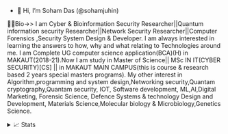 - 👋 Hi, I’m Soham Das (@sohamjuhin)

👷🏻Bio->>
      I am Cyber & Bioinformation Security Researcher||Quantum information security Researcher||Network Security Researcher||Computer Forensics ,Security System Design & Developer.
I am always interested in learning the answers to how, why and what relating to Technologies around me.
I am Complete UG computer science application(BCA)(H) in MAKAUT(2018-21).Now I am study in Master of Science|| MSc IN IT(CYBER SECURITY)[CS] || in MAKAUT MAIN CAMPUS(this is course & research based 2 years special masters programs). 
My other interest in Algorithm,programming and system design,Networking security,Quantam cryptography,Quantam security, IOT, Software development, ML,AI,Digital Marketing, Forensic Science, Defence Systems & technology Design and Development, Materials Science,Molecular biology & Microbiology,Genetics Science.


<details>
<summary>📈 Stats</summary>



<br>
My Github Stats

![](http://github-profile-summary-cards.vercel.app/api/cards/profile-details?username=sohamjuhin&theme=sohamjuhin) 

![](http://github-profile-summary-cards.vercel.app/api/cards/repos-per-language?username=sohamjuhin&theme=sohamjuhin) 
![](http://github-profile-summary-cards.vercel.app/api/cards/most-commit-language?username=sohamjuhin&theme=sohamjuhin)

      
      
      
</details>



<!---
sohamjuhin/sohamjuhin is a ✨ special ✨ repository because its `README.md` (this file) appears on your GitHub profile.
You can click the Preview link to take a look at your changes.
--->
   
   
  
   
 
